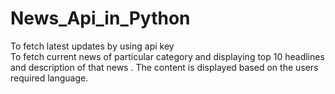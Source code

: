 # News_Api_in_Python
To fetch latest updates by using api key</br>
To fetch current news of particular category and displaying top 10 headlines and description of that news .
The content is displayed based on the users required language.
